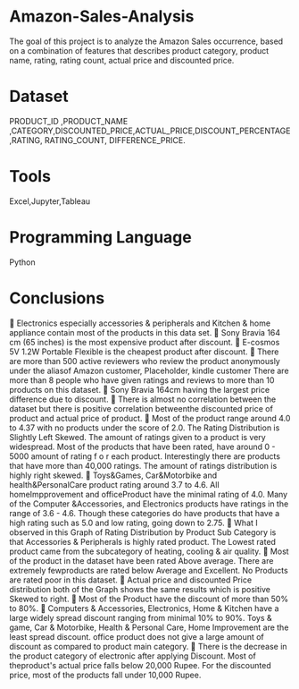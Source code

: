 # Amazon-Sales-Analysis
The goal of this project is to analyze the Amazon Sales occurrence, based on a combination of features that describes product  category, product name, rating, rating count, actual price and discounted  price.
# Dataset 
 PRODUCT_ID ,PRODUCT_NAME ,CATEGORY,DISCOUNTED_PRICE,ACTUAL_PRICE,DISCOUNT_PERCENTAGE ,RATING, RATING_COUNT, DIFFERENCE_PRICE. 
# Tools
Excel,Jupyter,Tableau
# Programming Language
Python
# Conclusions
 Electronics especially accessories & peripherals and Kitchen & home 
appliance contain most of the products in this data set.
 Sony Bravia 164 cm (65 inches) is the most expensive product after 
discount.
 E-cosmos 5V 1.2W Portable Flexible is the cheapest product after
discount.
 There are more than 500 active reviewers who review the 
product anonymously under the aliasof Amazon customer, 
Placeholder, kindle customer There are more than 8 people who 
have given ratings and reviews to more than 10 products on this 
dataset.
 Sony Bravia 164cm having the largest price difference due to 
discount.
 There is almost no correlation between the dataset but there is 
positive correlation betweenthe discounted price of product 
and actual price of product.
 Most of the product range around 4.0 to 4.37 with no products 
under the score of 2.0. The Rating Distribution is Slightly Left Skewed. The amount of ratings given to a product is very
widespread. Most of the products that have been rated, have 
around 0 - 5000 amount of rating f o r each product. 
Interestingly there are products that have more than 40,000 
ratings. The amount of ratings distribution is highly right 
skewed.
 Toys&Games, Car&Motorbike and health&PersonalCare product 
rating around 3.7 to 4.6. All homeImpprovement and 
officeProduct have the minimal rating of 4.0. Many of the 
Computer &Accessories, and Electronics products have ratings in 
the range of 3.6 - 4.6. Though these categories do have products 
that have a high rating such as 5.0 and low rating, going down to
2.75.
 What I observed in this Graph of Rating Distribution by Product 
Sub Category is that Accessories & Peripherals is highly rated
product. The Lowest rated product came from the subcategory 
of heating, cooling & air quality.
 Most of the product in the dataset have been rated Above 
average. There are extremely fewproducts are rated below 
Average and Excellent. No Products are rated poor in this 
dataset.
 Actual price and discounted Price distribution both of the Graph 
shows the same results which is positive Skewed to right.
 Most of the Product have the discount of more than 50% to 80%.
 Computers & Accessories, Electronics, Home & Kitchen have a 
large widely spread discount ranging from minimal 10% to 90%.
Toys & game, Car & Motorbike, Health & Personal Care, Home
Improvement are the least spread discount. office product does 
not give a large amount of discount as compared to product 
main category.
 There is the decrease in the product category of electronic after 
applying Discount. Most of theproduct's actual price falls below 
20,000 Rupee. For the discounted price, most of the products fall 
under 10,000 Rupee.
